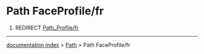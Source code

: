 # Path FaceProfile/fr
1.  REDIRECT [Path\_Profile/fr](Path_Profile/fr.md)

---
[documentation index](../README.md) > [Path](Path_Workbench.md) > Path FaceProfile/fr
